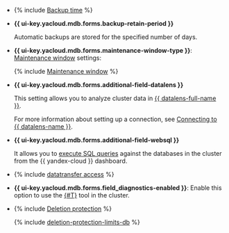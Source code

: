 - {% include [Backup time](../../_includes/mdb/console/backup-time.md) %}

- **{{ ui-key.yacloud.mdb.forms.backup-retain-period }}**

   Automatic backups are stored for the specified number of days.

- **{{ ui-key.yacloud.mdb.forms.maintenance-window-type }}**: [Maintenance window](../../managed-mysql/concepts/maintenance.md) settings:

   {% include [Maintenance window](console/maintenance-window-description.md) %}

- **{{ ui-key.yacloud.mdb.forms.additional-field-datalens }}**

   This setting allows you to analyze cluster data in [{{ datalens-full-name }}](../../datalens/concepts/index.md).

   For more information about setting up a connection, see [Connecting to {{ datalens-name }}](../../managed-mysql/operations/datalens-connect.md).


- **{{ ui-key.yacloud.mdb.forms.additional-field-websql }}**

   It allows you to [execute SQL queries](../../managed-mysql/operations/web-sql-query.md) against the databases in the cluster from the {{ yandex-cloud }} dashboard.


- {% include [datatransfer access](console/datatransfer-access.md) %}

- **{{ ui-key.yacloud.mdb.forms.field_diagnostics-enabled }}**: Enable this option to use the [{#T}](../../managed-mysql/operations/performance-diagnostics.md) tool in the cluster.

- {% include [Deletion protection](console/deletion-protection.md) %}

   {% include [deletion-protection-limits-db](deletion-protection-limits-db.md) %}
